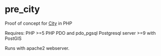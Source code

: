# pre_city
Proof of concept for [City](https://github.com/Openpoint/City) in PHP

Requires: 
PHP >=5
PHP PDO and pdo_pgsql 
Postgresql server >=9 with PostGIS

Runs with apache2 webserver.
